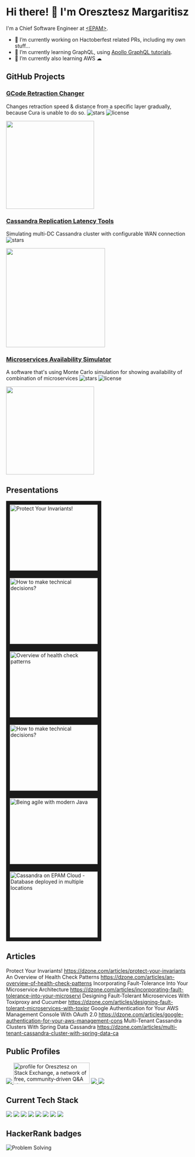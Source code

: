 # Hi there! 👋 I'm Oresztesz Margaritisz
I'm a Chief Software Engineer at [\<EPAM\>](https://github.com/epam).

- 🔭 I’m currently working on Hactoberfest related PRs, including my own stuff...
- 🌱 I’m currently learning GraphQL, using [Apollo GraphQL tutorials](https://www.apollographql.com/tutorials).
- 🌱 I’m currently also learning AWS ☁

## GitHub Projects
### [GCode Retraction Changer](https://github.com/gitaroktato/gcode-retraction-changer)
Changes retraction speed & distance from a specific layer gradually, because Cura is unable to do so.
![stars](https://img.shields.io/github/stars/gitaroktato/gcode-retraction-changer?style=social)
![license](https://img.shields.io/github/license/gitaroktato/gcode-retraction-changer?style=social)

<img src="https://github.com/gitaroktato/gcode-retraction-changer/blob/master/images/IMG_20200729_165354.jpg" width=240>

### [Cassandra Replication Latency Tools](https://github.com/gitaroktato/cassandra-replication-latency-tools)
Simulating multi-DC Cassandra cluster with configurable WAN connection
![stars](https://img.shields.io/github/stars/gitaroktato/cassandra-replication-latency-tools?style=social)

<img src="https://github.com/gitaroktato/cassandra-replication-latency-tools/blob/master/images/latency_ntp_with_128ms_sync.png" width=270>


### [Microservices Availability Simulator](https://github.com/gitaroktato/microservices-availability-simulator)
A software that's using Monte Carlo simulation for showing availability of combination of microservices
![stars](https://img.shields.io/github/stars/gitaroktato/microservices-availability-simulator?style=social)
![license](https://img.shields.io/github/license/gitaroktato/microservices-availability-simulator?style=social)

<img src="https://github.com/gitaroktato/microservices-availability-simulator/blob/master/docs/service_dependency_graph.png" width=240>

## Presentations
<a href="http://www.youtube.com/watch?feature=player_embedded&v=gxxKPhuw4e8
" target="_blank"><img src="http://img.youtube.com/vi/gxxKPhuw4e8/0.jpg" 
alt="Protect Your Invariants!" width="240" height="180" border="10" /></a>
<a href="http://www.youtube.com/watch?feature=player_embedded&v=RsJO8g8S1rE
" target="_blank"><img src="http://img.youtube.com/vi/RsJO8g8S1rE/0.jpg" 
alt="How to make technical decisions?" width="240" height="180" border="10" /></a>
<a href="http://www.youtube.com/watch?feature=player_embedded&v=k8ehd1sfxHg
" target="_blank"><img src="http://img.youtube.com/vi/k8ehd1sfxHg/0.jpg" 
alt="Overview of health check patterns" width="240" height="180" border="10" /></a>
<a href="http://www.youtube.com/watch?feature=player_embedded&v=-mWXg6hyFB4
" target="_blank"><img src="http://img.youtube.com/vi/-mWXg6hyFB4/0.jpg" 
alt="How to make technical decisions?" width="240" height="180" border="10" /></a>
<a href="http://www.youtube.com/watch?feature=player_embedded&v=qJc8gXO4XNI
" target="_blank"><img src="http://img.youtube.com/vi/qJc8gXO4XNI/0.jpg" 
alt="Being agile with modern Java" width="240" height="180" border="10" /></a>
<a href="http://www.youtube.com/watch?feature=player_embedded&v=xwHZ748UxYI
" target="_blank"><img src="http://img.youtube.com/vi/xwHZ748UxYI/0.jpg" 
alt="Cassandra on EPAM Cloud - Database deployed in multiple locations" width="240" height="180" border="10" /></a>

## Articles
Protect Your Invariants! https://dzone.com/articles/protect-your-invariants
An Overview of Health Check Patterns https://dzone.com/articles/an-overview-of-health-check-patterns
Incorporating Fault-Tolerance Into Your Microservice Architecture https://dzone.com/articles/incorporating-fault-tolerance-into-your-microservi
Designing Fault-Tolerant Microservices With Toxiproxy and Cucumber https://dzone.com/articles/designing-fault-tolerant-microservices-with-toxipr
Google Authentication for Your AWS Management Console With OAuth 2.0 https://dzone.com/articles/google-authentication-for-your-aws-management-cons
Multi-Tenant Cassandra Clusters With Spring Data Cassandra https://dzone.com/articles/multi-tenant-cassandra-cluster-with-spring-data-ca

## Public Profiles
<a href="https://twitter.com/gitaroktato">
<img src="https://user-images.githubusercontent.com/1140629/192493814-9841d21d-6277-4d3d-85be-4361ac0e5ce1.png">
</a>
<a href="https://stackoverflow.com/users/8321787"><img src="https://stackoverflow.com/users/flair/8321787.png" width="208" height="58" alt="profile for Oresztesz on Stack Exchange, a network of free, community-driven Q&amp;A sites" title="profile for Oresztesz on Stack Exchange, a network of free, community-driven Q&amp;A sites"></a> 
<a href="https://dzone.com/users/2712582/oresztesz-margaritisz.html">
<img src="https://dzone.com/themes/dz20/images/dz_logo_2021_cropped.png">
</a>
<a href="https://wearecommunity.io/users/oresztesz-margaritisz">
<img src="https://user-images.githubusercontent.com/1140629/192493586-ad4246ad-b2d9-4096-8289-fcc25f164877.png">
</a>

<!-- https://simpleicons.org/?q=junit -->
<!-- https://img.shields.io/badge/-Kubernetes-blue?logo=apache-cassandra&style=for-the-badge&logoColor=white -->
## Current Tech Stack
![](https://img.shields.io/badge/-Kubernetes-blue?logo=kubernetes&style=for-the-badge&logoColor=white)
![](https://img.shields.io/badge/-Kotlin-grey?logo=kotlin&style=for-the-badge&logoColor=purple)
![](https://img.shields.io/badge/-React-blue?logo=react&style=for-the-badge&logoColor=white)
![](https://img.shields.io/badge/-Java-lightgrey?logo=jar&style=for-the-badge&logoColor=black)
![](https://img.shields.io/badge/-JUnit5-grey?logo=junit5&style=for-the-badge&logoColor=25A162)
![](https://img.shields.io/badge/-Spring-white?logo=spring&style=for-the-badge&logoColor=green)
![](https://img.shields.io/badge/-Cassandra-white?logo=apache-cassandra&style=for-the-badge&logoColor=1287B1)
![](https://img.shields.io/badge/-Kafka-white?logo=apache-kafka&style=for-the-badge&logoColor=231F20)

## HackerRank badges
![Problem Solving](https://user-images.githubusercontent.com/1140629/192503013-053042a9-154c-4ec8-8e87-b5855a42cb9b.png)

<!--
**gitaroktato/gitaroktato** is a ✨ _special_ ✨ repository because its `README.md` (this file) appears on your GitHub profile.

Here are some ideas to get you started:

- 🔭 I’m currently working on ...
- 🌱 I’m currently learning ...
- 👯 I’m looking to collaborate on ...
- 🤔 I’m looking for help with ...
- 💬 Ask me about ...
- 📫 How to reach me: ...
- 😄 Pronouns: ...
- ⚡ Fun fact: ...
-->
